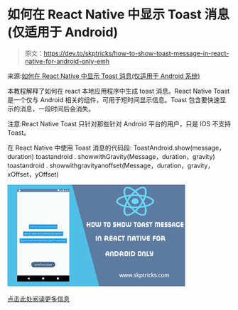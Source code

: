 # 如何在 React Native 中显示 Toast 消息(仅适用于 Android)

> 原文：<https://dev.to/skptricks/how-to-show-toast-message-in-react-native-for-android-only-emh>

来源:[如何在 React Native 中显示 Toast 消息(仅适用于 Android 系统)](https://www.skptricks.com/2019/08/how-to-show-toast-message-in-react-native.html)

本教程解释了如何在 react 本地应用程序中生成 toast 消息。React Native Toast 是一个仅与 Android 相关的组件，可用于短时间显示信息。Toast 包含要快速显示的消息，一段时间后会消失。

注意:React Native Toast 只针对那些针对 Android 平台的用户，只是 IOS 不支持 Toast。

在 React Native 中使用 Toast 消息的代码段:
ToastAndroid.show(message，duration)
toastandroid . showwithGravity(Message，duration，gravity)
toastandroid . showwithgravityanoffset(Message，duration，gravity，xOffset，yOffset)

[![](img/606d35d4063e9cf9bed8321fa6ea1f79.png)](https://res.cloudinary.com/practicaldev/image/fetch/s--tb318NBR--/c_limit%2Cf_auto%2Cfl_progressive%2Cq_auto%2Cw_880/https://1.bp.blogspot.com/-IMR1IcwNB1s/XVVHS5OG9dI/AAAAAAAADTE/FXmtFVS7CWsBJsWpXMYIWypriGXMR1vwwCLcBGAs/s400/how-to-show-toast-message-in-react-native.jpg)

[点击此处阅读更多信息](https://www.skptricks.com/2019/08/how-to-show-toast-message-in-react-native.html)